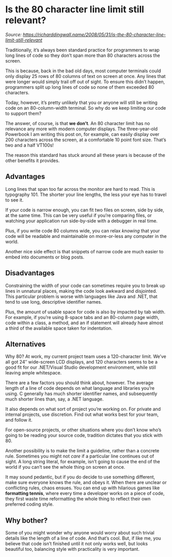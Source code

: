 # Is the 80 character line limit still relevant?

*Source: https://richarddingwall.name/2008/05/31/is-the-80-character-line-limit-still-relevant*

Traditionally, it’s always been standard practice for programmers to wrap long lines of code so they don’t span more than 80 characters across the screen.

This is because, back in the bad old days, most computer terminals could only display 25 rows of 80 columns of text on screen at once. Any lines that were longer would simply trail off out of sight. To ensure this didn’t happen, programmers split up long lines of code so none of them exceeded 80 characters.

Today, however, it’s pretty unlikely that you or anyone will still be writing code on an 80-column-width terminal. So why do we keep limiting our code to support them?

The answer, of course, is that **we don’t**. An 80 character limit has no relevance any more with modern computer displays. The three-year-old Powerbook I am writing this post on, for example, can easily display over 200 characters across the screen, at a comfortable 10 point font size. That’s two and a half VT100s!

The reason this standard has stuck around all these years is because of the other benefits it provides.

## Advantages

Long lines that span too far across the monitor are hard to read. This is typography 101. The shorter your line lengths, the less your eye has to travel to see it.

If your code is narrow enough, you can fit two files on screen, side by side, at the same time. This can be very useful if you’re comparing files, or watching your application run side-by-side with a debugger in real time.

Plus, if you write code 80 columns wide, you can relax *knowing* that your code will be readable and maintainable on more-or-less any computer in the world.

Another nice side effect is that snippets of narrow code are much easier to embed into documents or blog posts.

## Disadvantages

Constraining the width of your code can sometimes require you to break up lines in unnatural places, making the code look awkward and disjointed. This particular problem is worse with languages like Java and .NET, that tend to use long, descriptive identifier names.

Plus, the amount of usable space for code is also by impacted by tab width. For example, if you’re using 8-space tabs and an 80-column page width, code within a class, a method, and an if statement will already have almost a third of the available space taken for indentation.

## Alternatives

Why 80? At work, my current project team uses a 120-character limit. We’ve all got 24″ wide-screen LCD displays, and 120 characters seems to be a good fit for our .NET/Visual Studio development environment, while still leaving ample whitespace.

There are a few factors you should think about, however. The average length of a line of code depends on what language and libraries you’re using. C generally has much shorter identifier names, and subsequently much shorter lines than, say, a .NET language.

It also depends on what sort of project you’re working on. For private and internal projects, use discretion. Find out what works best for your team, and follow it.

For open-source projects, or other situations where you don’t know who’s going to be reading your source code, tradition dictates that you stick with 80.

Another possibility is to make the limit a guideline, rather than a concrete rule. Sometimes you might not *care* if a particular line continues out of sight. A long string literal, for example, isn’t going to cause the end of the world if you can’t see the whole thing on screen at once.

It may sound pedantic, but if you do decide to use something different, make sure everyone knows the rule, and obeys it. When there are unclear or conflicting rules, chaos ensues. You can end up with hilarious games like **formatting tennis**, where every time a developer works on a piece of code, they first waste time reformatting the whole thing to reflect their own preferred coding style.

## Why bother?

Some of you might wonder why anyone would worry about such trivial details like the length of a line of code. And that’s cool. But, if like me, you believe that code isn’t finished until it not only works well, but looks beautiful too, balancing style with practicality is very important.
